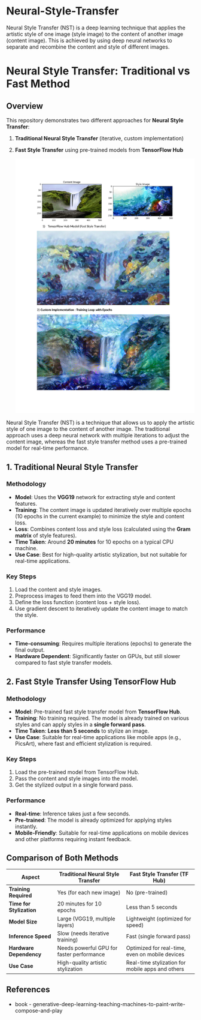 # Neural-Style-Transfer
Neural Style Transfer (NST) is a deep learning technique that applies the artistic style of one image (style image) to the content of another image (content image). This is achieved by using deep neural networks to separate and recombine the content and style of different images.

# Neural Style Transfer: Traditional vs Fast Method

## Overview

This repository demonstrates two different approaches for **Neural Style Transfer**:
1. **Traditional Neural Style Transfer** (iterative, custom implementation)
2. **Fast Style Transfer** using pre-trained models from **TensorFlow Hub**

  

   ![Alt text describing the image]( https://github.com/Adhi-Git-hub/Neural-Style-Transfer/blob/main/TensorFlow%20Hub%20Model-1.jpg)


Neural Style Transfer (NST) is a technique that allows us to apply the artistic style of one image to the content of another image. The traditional approach uses a deep neural network with multiple iterations to adjust the content image, whereas the fast style transfer method uses a pre-trained model for real-time performance.

## 1. Traditional Neural Style Transfer

### Methodology
- **Model**: Uses the **VGG19** network for extracting style and content features.
- **Training**: The content image is updated iteratively over multiple epochs (10 epochs in the current example) to minimize the style and content loss.
- **Loss**: Combines content loss and style loss (calculated using the **Gram matrix** of style features).
- **Time Taken**: Around **20 minutes** for 10 epochs on a typical CPU machine.
- **Use Case**: Best for high-quality artistic stylization, but not suitable for real-time applications.

### Key Steps
1. Load the content and style images.
2. Preprocess images to feed them into the VGG19 model.
3. Define the loss function (content loss + style loss).
4. Use gradient descent to iteratively update the content image to match the style.

### Performance
- **Time-consuming**: Requires multiple iterations (epochs) to generate the final output.
- **Hardware Dependent**: Significantly faster on GPUs, but still slower compared to fast style transfer models.

## 2. Fast Style Transfer Using TensorFlow Hub

### Methodology
- **Model**: Pre-trained fast style transfer model from **TensorFlow Hub**.
- **Training**: No training required. The model is already trained on various styles and can apply styles in a **single forward pass**.
- **Time Taken**: **Less than 5 seconds** to stylize an image.
- **Use Case**: Suitable for real-time applications like mobile apps (e.g., PicsArt), where fast and efficient stylization is required.

### Key Steps
1. Load the pre-trained model from TensorFlow Hub.
2. Pass the content and style images into the model.
3. Get the stylized output in a single forward pass.

### Performance
- **Real-time**: Inference takes just a few seconds.
- **Pre-trained**: The model is already optimized for applying styles instantly.
- **Mobile-Friendly**: Suitable for real-time applications on mobile devices and other platforms requiring instant feedback.

## Comparison of Both Methods

| **Aspect**                     | **Traditional Neural Style Transfer**               | **Fast Style Transfer (TF Hub)**                   |
|---------------------------------|----------------------------------------------------|---------------------------------------------------|
| **Training Required**           | Yes (for each new image)                           | No (pre-trained)                                  |
| **Time for Stylization**        | 20 minutes for 10 epochs                           | Less than 5 seconds                               |
| **Model Size**                  | Large (VGG19, multiple layers)                     | Lightweight (optimized for speed)                 |
| **Inference Speed**             | Slow (needs iterative training)                    | Fast (single forward pass)                        |
| **Hardware Dependency**         | Needs powerful GPU for faster performance          | Optimized for real-time, even on mobile devices   |
| **Use Case**                    | High-quality artistic stylization                  | Real-time stylization for mobile apps and others  |


## References

- book - generative-deep-learning-teaching-machines-to-paint-write-compose-and-play

